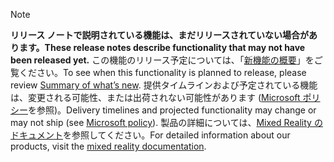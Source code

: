  > [!NOTE]
 >  <span data-ttu-id="53da0-101">**リリース ノートで説明されている機能は、まだリリースされていない場合があります。**</span><span class="sxs-lookup"><span data-stu-id="53da0-101">**These release notes describe functionality that may not have been released yet.**</span></span>
<span data-ttu-id="53da0-102">この機能のリリース予定については、「[新機能の概要](/business-applications-release-notes/October18/mixed-reality/microsoft-remote-assist/planned-features)」をご覧ください。</span><span class="sxs-lookup"><span data-stu-id="53da0-102">To see when this functionality is planned to release, please review [Summary of what’s new](/business-applications-release-notes/October18/mixed-reality/microsoft-remote-assist/planned-features).</span></span> <span data-ttu-id="53da0-103">提供タイムラインおよび予定されている機能は、変更される可能性、または出荷されない可能性があります ([Microsoft ポリシー](https://go.microsoft.com/fwlink/p/?linkid=2007332)を参照)。</span><span class="sxs-lookup"><span data-stu-id="53da0-103">Delivery timelines and projected functionality may change or may not ship (see [Microsoft policy](https://go.microsoft.com/fwlink/p/?linkid=2007332)).</span></span> <span data-ttu-id="53da0-104">製品の詳細については、[Mixed Reality のドキュメント](https://docs.microsoft.com/dynamics365/#pivot=mixed-reality-apps)を参照してください。</span><span class="sxs-lookup"><span data-stu-id="53da0-104">For detailed information about our products, visit the [mixed reality documentation](https://docs.microsoft.com/dynamics365/#pivot=mixed-reality-apps).</span></span>
